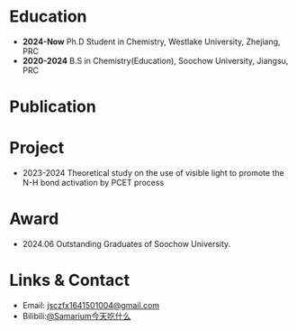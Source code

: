 # Education

* **2024-Now** Ph.D Student in Chemistry, Westlake University, Zhejiang, PRC
* **2020-2024** B.S in Chemistry(Education), Soochow University, Jiangsu, PRC

# Publication


# Project

* 2023-2024 Theoretical study on the use of visible light to promote the N-H bond activation by PCET process

# Award

* 2024.06  Outstanding Graduates of Soochow University.

# Links & Contact

* Email: [jsczfx1641501004@gmail.com](jsczfx1641501004@gmail.com)
* Bilibili:[@Samarium今天吃什么](https://space.bilibili.com/10044859)

